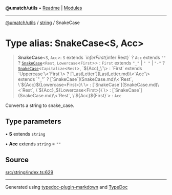 **@umatch/utils** • [Readme](../../index.md) \| [Modules](../../modules.md)

***

[@umatch/utils](../../modules.md) / [string](../index.md) / SnakeCase

# Type alias: SnakeCase\<S, Acc\>

> **SnakeCase**\<`S`, `Acc`\>: `S` extends \`${infer First}${infer Rest}\` ? `Acc` extends `""` ? [`SnakeCase`](SnakeCase.md)\<`Rest`, `Lowercase`\<`First`\>\> : `First` extends `"_"` \| `" "` \| `"-"` ? [`SnakeCase`](SnakeCase.md)\<`Capitalize`\<`Rest`\>, \`${Acc}_\`\> : `First` extends `Uppercase`\<`First`\> ? [`LastLetter`](LastLetter.md)\<`Acc`\> extends `"_"` ? [`SnakeCase`](SnakeCase.md)\<`Rest`, \`${Acc}${Lowercase<First>}\`\> : [`SnakeCase`](SnakeCase.md)\<`Rest`, \`${Acc}_${Lowercase<First>}\`\> : [`SnakeCase`](SnakeCase.md)\<`Rest`, \`${Acc}${First}\`\> : `Acc`

Converts a string to snake_case.

## Type parameters

• **S** extends `string`

• **Acc** extends `string` = `""`

## Source

[src/string/index.ts:629](https://github.com/umatch-oficial/utils/blob/4c813c4/src/string/index.ts#L629)

***

Generated using [typedoc-plugin-markdown](https://www.npmjs.com/package/typedoc-plugin-markdown) and [TypeDoc](https://typedoc.org/)

